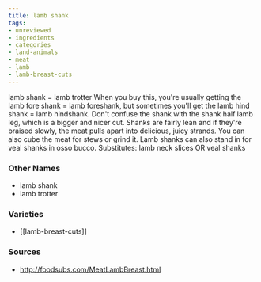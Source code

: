 ```yaml
---
title: lamb shank
tags:
- unreviewed
- ingredients
- categories
- land-animals
- meat
- lamb
- lamb-breast-cuts
---
```

lamb shank = lamb trotter When you buy this, you're usually getting the lamb fore shank = lamb foreshank, but sometimes you'll get the lamb hind shank = lamb hindshank. Don't confuse the shank with the shank half lamb leg, which is a bigger and nicer cut. Shanks are fairly lean and if they're braised slowly, the meat pulls apart into delicious, juicy strands. You can also cube the meat for stews or grind it. Lamb shanks can also stand in for veal shanks in osso bucco. Substitutes: lamb neck slices OR veal shanks

### Other Names

* lamb shank
* lamb trotter

### Varieties

* [[lamb-breast-cuts]]

### Sources
* http://foodsubs.com/MeatLambBreast.html
